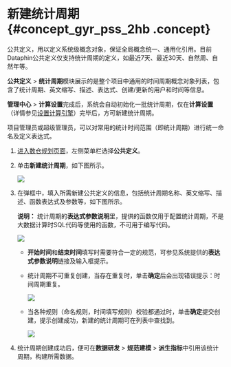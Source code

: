 # 新建统计周期 {#concept_gyr_pss_2hb .concept}

公共定义，用以定义系统级概念对象，保证全局概念统一、通用化引用。目前Dataphin公共定义仅支持统计周期的定义，如最近7天、最近30天、自然周、自然年等。

**公共定义** \> **统计周期**模块展示的是整个项目中通用的时间周期概念对象列表，包含了统计周期、英文缩写、描述、表达式、创建/更新的用户和时间等信息。

**管理中心** \> **计算设置**完成后，系统会自动初始化一批统计周期，仅在**计算设置**（详情参见[设置计算引擎](cn.zh-CN/用户指南/管理中心/设置计算引擎.md#)）完毕后，方可新建统计周期。

项目管理员或超级管理员，可以对常用的统计时间范围（即统计周期）进行统一命名及定义表达式。

1.  [进入数仓规划页面](cn.zh-CN/用户指南/数仓规划/数仓规划概述.md#section_w3j_zf1_hhb)，左侧菜单栏选择**公共定义**。
2.  单击**新建统计周期**，如下图所示。

    ![](http://static-aliyun-doc.oss-cn-hangzhou.aliyuncs.com/assets/img/149032/155599242141421_zh-CN.png)

3.  在弹框中，填入所需新建公共定义的信息，包括统计周期名称、英文缩写、描述、函数表达式及参数等，如下图所示。

    **说明：** 统计周期的**表达式参数说明**里，提供的函数仅用于配置统计周期，不是大数据计算时SQL代码等使用的函数，不可用于编写代码。

    ![](http://static-aliyun-doc.oss-cn-hangzhou.aliyuncs.com/assets/img/149032/155599242241422_zh-CN.png)

    -   **开始时间**和**结束时间**填写时需要符合一定的规范，可参见系统提供的**表达式参数说明**链接及输入框提示。
    -   统计周期不可重复创建，当存在重复时，单击**确定**后会出现错误提示：时间周期重复。

        ![](http://static-aliyun-doc.oss-cn-hangzhou.aliyuncs.com/assets/img/149032/155599242241424_zh-CN.png)

    -   当各种规则（命名规则，时间填写规则）校验都通过时，单击**确定**提交创建，提示创建成功，新建的统计周期可在列表中查找到。

        ![](http://static-aliyun-doc.oss-cn-hangzhou.aliyuncs.com/assets/img/149032/155599242241425_zh-CN.png)

4.  统计周期创建成功后，便可在**数据研发** \> **规范建模** \> **派生指标**中引用该统计周期，构建所需数据。

